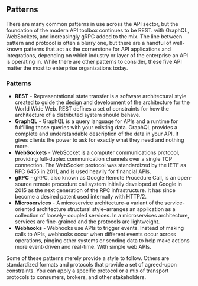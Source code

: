 ## Patterns 
There are many common patterns in use across the API sector, but the foundation of the modern API toolbox continues to be REST. with GraphQL, WebSockets, and increasingly gRPC added to the mix. The line between pattern and protocol is often a blurry one,
but there are a handful of well-known patterns that act as the cornerstone for API applications and integrations, depending on which industry or layer of the enterprise an API is operating in. While there are other patterns to consider, these five API matter the most to enterprise organizations today. 

### Patterns 
 

- **REST** - Representational state transfer is a software architectural style created to guide the design and development of the architecture for the World Wide Web. REST defines a set of constraints for how the architecture of a distributed system should behave. 
- **GraphQL** - GraphQL is a query language for APIs and a runtime for fulfilling those queries with your existing data. GraphQL provides a complete and understandable description of the data in your API. It gives clients the power to ask for exactly what they need and nothing more. 
- **WebSockets** - WebSocket is a computer communications protocol, providing full-duplex communication channels over a single TCP connection. The WebSocket protocol was standardized by the IETF as RFC 6455 in 2011, and is used heavily for financial APIs. 
- **gRPC** - gRPC, also known as Google Remote Procedure Call, is an open- source remote procedure call system initially developed at Google in 2015 as the next generation of the RPC infrastructure. It has since become a desired patent used internally with HTTP/2. 
- **Microservices** - A microservice architecture–a variant of the service-oriented architecture structural style–arranges an application as a collection of loosely- coupled services. In a microservices architecture, services are fine-grained and the protocols are lightweight. 
- **Webhooks** - Webhooks use APIs to trigger events. Instead of making calls to APIs, webhooks occur when different events occur across operations, pinging other systems or sending data to help make actions more event-driven and real-time. With simple web APIs. 
 
Some of these patterns merely provide a style to follow. Others are standardized formats and protocols that provide a set of agreed-upon constraints. You can apply a specific protocol or a mix of transport protocols to consumers, brokers, and other stakeholders. 
